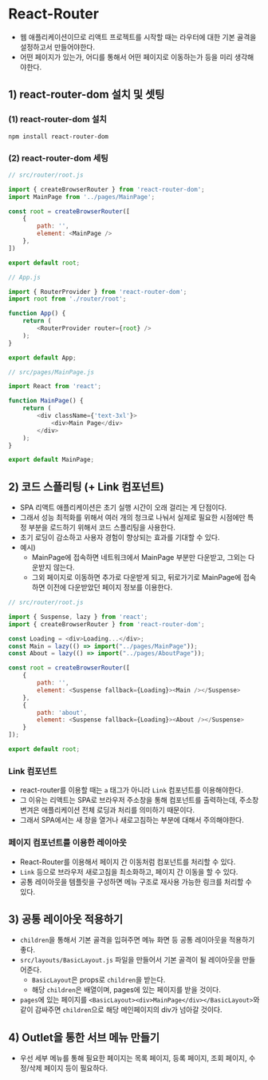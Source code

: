 # React-Router
- 웹 애플리케이션이므로 리액트 프로젝트를 시작할 때는 라우터에 대한 기본 골격을 설정하고서 만들어야한다.
- 어떤 페이지가 있는가, 어디를 통해서 어떤 페이지로 이동하는가 등을 미리 생각해야한다.

## 1) react-router-dom 설치 및 셋팅

### (1) react-router-dom 설치
```shell
npm install react-router-dom
```

### (2) react-router-dom 세팅
```javascript
// src/router/root.js

import { createBrowserRouter } from 'react-router-dom';
import MainPage from '../pages/MainPage';

const root = createBrowserRouter([
	{
		path: '',
		element: <MainPage />
	},
])

export default root;
```

```javascript
// App.js

import { RouterProvider } from 'react-router-dom';
import root from './router/root';

function App() {
	return (
		<RouterProvider router={root} />
	);
}

export default App;
```

```javascript
// src/pages/MainPage.js

import React from 'react';

function MainPage() {
	return (
		<div className={'text-3xl'}>
			<div>Main Page</div>
		</div>
	);
}

export default MainPage;
```

## 2) 코드 스플리팅 (+ Link 컴포넌트)
- SPA 리액트 애플리케이션은 초기 실행 시간이 오래 걸리는 게 단점이다.
- 그래서 성능 최적화를 위해서 여러 개의 청크로 나눠서 실제로 필요한 시점에만 특정 부분을 로드하기 위해서 코드 스플리팅을 사용한다.
- 초기 로딩이 감소하고 사용자 경험이 향상되는 효과를 기대할 수 있다.
- 예시)
	- MainPage에 접속하면 네트워크에서 MainPage 부분만 다운받고, 그외는 다운받지 않는다.
	- 그외 페이지로 이동하면 추가로 다운받게 되고, 뒤로가기로 MainPage에 접속하면 이전에 다운받았던 페이지 정보를 이용한다.

```javascript
// src/router/root.js

import { Suspense, lazy } from 'react';
import { createBrowserRouter } from 'react-router-dom';

const Loading = <div>Loading...</div>;
const Main = lazy(() => import("../pages/MainPage"));
const About = lazy(() => import("../pages/AboutPage"));

const root = createBrowserRouter([
	{
		path: '',
		element: <Suspense fallback={Loading}><Main /></Suspense>
	},
	{
		path: 'about',
		element: <Suspense fallback={Loading}><About /></Suspense>
	}
]);

export default root;
```

### Link 컴포넌트
- react-router를 이용할 때는 `a` 태그가 아니라 `Link` 컴포넌트를 이용해야한다.
- 그 이유는 리액트는 SPA로 브라우저 주소창을 통해 컴포넌트를 출력하는데, 주소창 변겨은 애플리케이션 전체 로딩과 처리를 의미하기 때문이다.
- 그래서 SPA에서는 새 창을 열거나 새로고침하는 부분에 대해서 주의해야한다.

### 페이지 컴포넌트를 이용한 레이아웃
- React-Router를 이용해서 페이지 간 이동처럼 컴포넌트를 처리할 수 있다.
- `Link` 등으로 브라우저 새로고침을 최소화하고, 페이지 간 이동을 할 수 있다.
- 공통 레이아웃을 템플릿을 구성하면 메뉴 구조로 재사용 가능한 링크를 처리할 수 있다.

## 3) 공통 레이아웃 적용하기
- `children`을 통해서 기본 골격을 입혀주면 메뉴 화면 등 공통 레이아웃을 적용하기 좋다.
- `src/layouts/BasicLayout.js` 파일을 만들어서 기본 골격이 될 레이아웃을 만들어준다.
	- `BasicLayout`은 props로 `children`을 받는다.
	- 해당 `children`은 배열이며, pages에 있는 페이지를 받을 것이다.
- `pages`에 있는 페이지를 `<BasicLayout><div>MainPage</div></BasicLayout>`와 같이 감싸주면 `children`으로 해당 메인페이지의 div가 넘아갈 것이다.

## 4) Outlet을 통한 서브 메뉴 만들기
- 우선 세부 메뉴를 통해 필요한 페이지는 목록 페이지, 등록 페이지, 조회 페이지, 수정/삭제 페이지 등이 필요하다.
